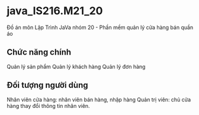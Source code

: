 # java_IS216.M21_20
Đồ án môn Lập Trình JaVa nhóm 20 - Phần mềm quản lý cửa hàng bán quần áo

## Chức năng chính
Quản lý sản phẩm
Quản lý khách hàng
Quản lý đơn hàng

## Đối tượng người dùng
Nhân viên cửa hàng: nhân viên bán hàng, nhập hàng
Quản trị viên: chủ cửa hàng thay đổi thông tin nhân viên.

